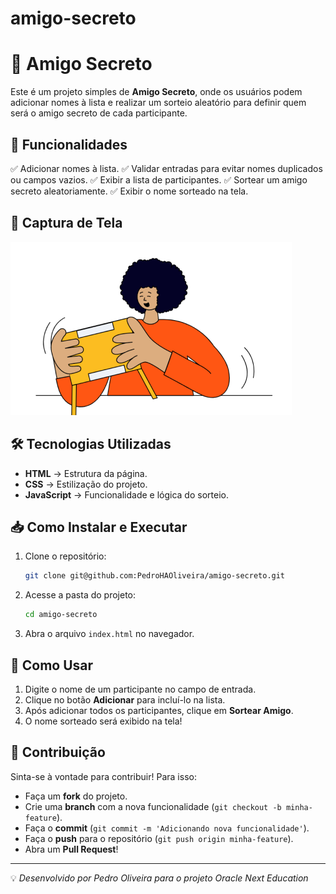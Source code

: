 # amigo-secreto
# 🎁 Amigo Secreto

Este é um projeto simples de **Amigo Secreto**, onde os usuários podem adicionar nomes à lista e realizar um sorteio aleatório para definir quem será o amigo secreto de cada participante.

## 🚀 Funcionalidades

✅ Adicionar nomes à lista.
✅ Validar entradas para evitar nomes duplicados ou campos vazios.
✅ Exibir a lista de participantes.
✅ Sortear um amigo secreto aleatoriamente.
✅ Exibir o nome sorteado na tela.

## 📸 Captura de Tela

![Captura de Tela](assets/amigo-secreto.png)

## 🛠️ Tecnologias Utilizadas

- **HTML** → Estrutura da página.
- **CSS** → Estilização do projeto.
- **JavaScript** → Funcionalidade e lógica do sorteio.

## 📥 Como Instalar e Executar

1. Clone o repositório:
   ```sh
   git clone git@github.com:PedroHAOliveira/amigo-secreto.git
   ```

2. Acesse a pasta do projeto:
   ```sh
   cd amigo-secreto
   ```

3. Abra o arquivo `index.html` no navegador.

## 📌 Como Usar

1. Digite o nome de um participante no campo de entrada.
2. Clique no botão **Adicionar** para incluí-lo na lista.
3. Após adicionar todos os participantes, clique em **Sortear Amigo**.
4. O nome sorteado será exibido na tela!

## 🤝 Contribuição

Sinta-se à vontade para contribuir! Para isso:
- Faça um **fork** do projeto.
- Crie uma **branch** com a nova funcionalidade (`git checkout -b minha-feature`).
- Faça o **commit** (`git commit -m 'Adicionando nova funcionalidade'`).
- Faça o **push** para o repositório (`git push origin minha-feature`).
- Abra um **Pull Request**!


---

💡 _Desenvolvido por Pedro Oliveira para o projeto Oracle Next Education_
